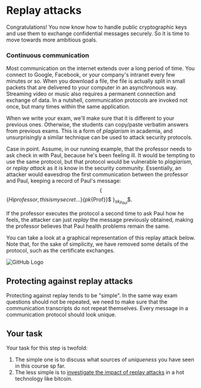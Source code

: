 # Replay attacks

Congratulations! You now know how to handle public cryptographic keys and use them to exchange confidential messages securely. So it is time to move towards more ambitious goals. 

### Continuous communication 

Most communication on the internet extends over a long period of time. You connect to Google, Facebook, or your company's intranet every few minutes or so. When you download a file, the file is actually split in small packets that are delivered to your computer in an asynchronous way. Streaming video or music also requires a permanent connection and exchange of data. In a nutshell, communication protocols are invoked not once, but many times within the same application.

When we write your exam, we'll make sure that it is different to your previous ones. Otherwise, the students can copy/paste verbatim answers from previous exams. This is a form of *plagiarism* in academia, and unsurprisingly a similar technique can be used to attack security protocols. 

Case in point. Assume, in our running example, that the professor needs to ask check in with Paul, because he's been feeling ill. It would be tempting to use the same protocol, but that protocol would be vulnerable to *plagiarism*, or *replay attack* as it is know in the security community. Essentially, an attacker would eavesdrop the first communication between the professor and Paul, keeping a record of Paul's message: $$\{$$\{$Hi professor, this is my secret...$\}_{pk_{Prof}}$ $\}_{sk_{Paul}}$$.

If the professor executes the protocol a second time to ask Paul how he feels, the attacker can just *replay* the message previously obtained, making the professor believes that Paul health problems remain the same.
 
You can take a look at a graphical representation of this replay attack below. Note that, for the sake of simplicity, we have removed some details of the protocol, such as the certificate exchanges. 

![GitHub Logo](./images/msc-charts/replay-attack-protocol-with-certificate.jpg)

## Protecting against replay attacks

Protecting against replay tends to be "simple". In the same way exam questions should not be repeated, we need to make sure that the communication transcripts do not repeat themselves. Every message in a communication protocol should look unique. 

## Your task

Your task for this step is twofold: 

1. The simple one is to discuss what sources of *uniqueness* you have seen in this course sp far. 
2. The less simple is to [investigate the impact of replay attacks](https://news.bitcoin.com/bitcoin-software-wars-the-case-against-replay-attack-protection/) in a hot technology like bitcoin. 




